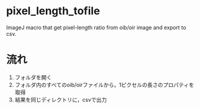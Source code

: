 # pixel_length_tofile
ImageJ macro that get pixel-length ratio from oib/oir image and export to csv.

# 流れ
1. フォルダを開く
2. フォルダ内のすべてのoib/oirファイルから，1ピクセルの長さのプロパティを取得
3. 結果を同じディレクトリに，csvで出力
